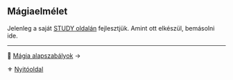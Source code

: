 ## Mágiaelmélet

Jelenleg a saját [STUDY oldalán](https://github.com/kaktusztea/km100/wiki/STUDY.magiaelmelet) fejlesztjük. Amint ott elkészül, bemásolni ide.

---

🔗 [Mágia alapszabályok](092_magia_alapszabalyok.md) →

⚜️ [Nyitóoldal](start.md)
